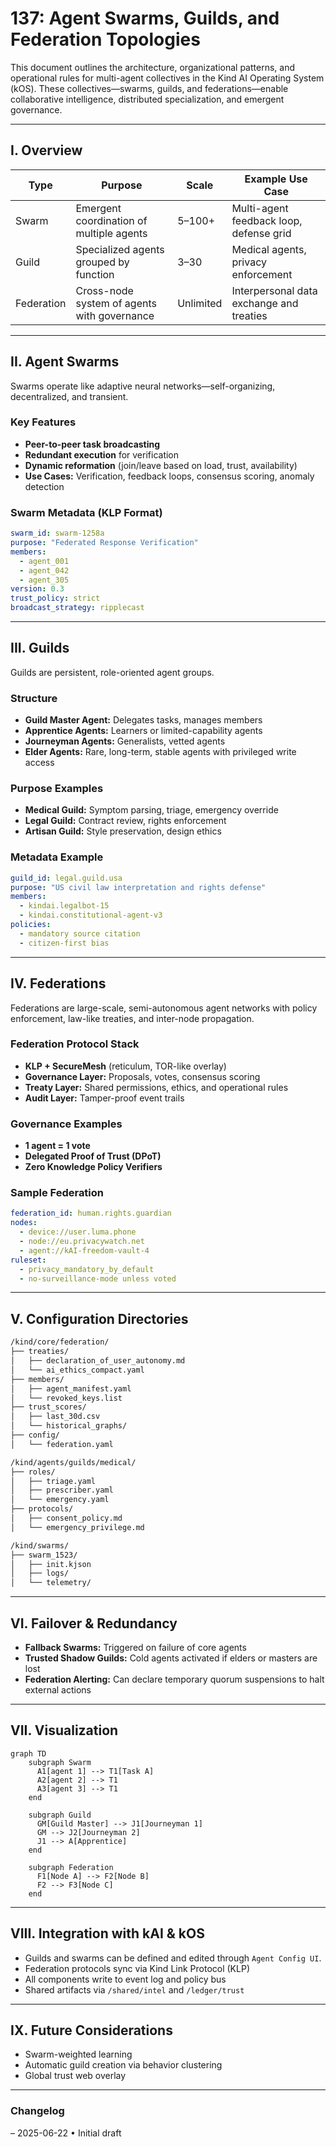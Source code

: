 # 137: Agent Swarms, Guilds, and Federation Topologies

This document outlines the architecture, organizational patterns, and operational rules for multi-agent collectives in the Kind AI Operating System (kOS). These collectives—swarms, guilds, and federations—enable collaborative intelligence, distributed specialization, and emergent governance.

---

## I. Overview

| Type       | Purpose                                     | Scale     | Example Use Case                         |
| ---------- | ------------------------------------------- | --------- | ---------------------------------------- |
| Swarm      | Emergent coordination of multiple agents    | 5–100+    | Multi-agent feedback loop, defense grid  |
| Guild      | Specialized agents grouped by function      | 3–30      | Medical agents, privacy enforcement      |
| Federation | Cross-node system of agents with governance | Unlimited | Interpersonal data exchange and treaties |

---

## II. Agent Swarms

Swarms operate like adaptive neural networks—self-organizing, decentralized, and transient.

### Key Features

- **Peer-to-peer task broadcasting**
- **Redundant execution** for verification
- **Dynamic reformation** (join/leave based on load, trust, availability)
- **Use Cases:** Verification, feedback loops, consensus scoring, anomaly detection

### Swarm Metadata (KLP Format)

```yaml
swarm_id: swarm-1258a
purpose: "Federated Response Verification"
members:
  - agent_001
  - agent_042
  - agent_305
version: 0.3
trust_policy: strict
broadcast_strategy: ripplecast
```

---

## III. Guilds

Guilds are persistent, role-oriented agent groups.

### Structure

- **Guild Master Agent:** Delegates tasks, manages members
- **Apprentice Agents:** Learners or limited-capability agents
- **Journeyman Agents:** Generalists, vetted agents
- **Elder Agents:** Rare, long-term, stable agents with privileged write access

### Purpose Examples

- **Medical Guild:** Symptom parsing, triage, emergency override
- **Legal Guild:** Contract review, rights enforcement
- **Artisan Guild:** Style preservation, design ethics

### Metadata Example

```yaml
guild_id: legal.guild.usa
purpose: "US civil law interpretation and rights defense"
members:
  - kindai.legalbot-15
  - kindai.constitutional-agent-v3
policies:
  - mandatory source citation
  - citizen-first bias
```

---

## IV. Federations

Federations are large-scale, semi-autonomous agent networks with policy enforcement, law-like treaties, and inter-node propagation.

### Federation Protocol Stack

- **KLP + SecureMesh** (reticulum, TOR-like overlay)
- **Governance Layer:** Proposals, votes, consensus scoring
- **Treaty Layer:** Shared permissions, ethics, and operational rules
- **Audit Layer:** Tamper-proof event trails

### Governance Examples

- **1 agent = 1 vote**
- **Delegated Proof of Trust (DPoT)**
- **Zero Knowledge Policy Verifiers**

### Sample Federation

```yaml
federation_id: human.rights.guardian
nodes:
  - device://user.luma.phone
  - node://eu.privacywatch.net
  - agent://kAI-freedom-vault-4
ruleset:
  - privacy_mandatory_by_default
  - no-surveillance-mode unless voted
```

---

## V. Configuration Directories

```bash
/kind/core/federation/
├── treaties/
│   ├── declaration_of_user_autonomy.md
│   └── ai_ethics_compact.yaml
├── members/
│   ├── agent_manifest.yaml
│   └── revoked_keys.list
├── trust_scores/
│   ├── last_30d.csv
│   └── historical_graphs/
├── config/
│   └── federation.yaml
```

```bash
/kind/agents/guilds/medical/
├── roles/
│   ├── triage.yaml
│   ├── prescriber.yaml
│   └── emergency.yaml
├── protocols/
│   ├── consent_policy.md
│   └── emergency_privilege.md
```

```bash
/kind/swarms/
├── swarm_1523/
│   ├── init.kjson
│   ├── logs/
│   └── telemetry/
```

---

## VI. Failover & Redundancy

- **Fallback Swarms:** Triggered on failure of core agents
- **Trusted Shadow Guilds:** Cold agents activated if elders or masters are lost
- **Federation Alerting:** Can declare temporary quorum suspensions to halt external actions

---

## VII. Visualization

```mermaid
graph TD
    subgraph Swarm
      A1[agent 1] --> T1[Task A]
      A2[agent 2] --> T1
      A3[agent 3] --> T1
    end

    subgraph Guild
      GM[Guild Master] --> J1[Journeyman 1]
      GM --> J2[Journeyman 2]
      J1 --> A[Apprentice]
    end

    subgraph Federation
      F1[Node A] --> F2[Node B]
      F2 --> F3[Node C]
    end
```

---

## VIII. Integration with kAI & kOS

- Guilds and swarms can be defined and edited through `Agent Config UI`.
- Federation protocols sync via Kind Link Protocol (KLP)
- All components write to event log and policy bus
- Shared artifacts via `/shared/intel` and `/ledger/trust`

---

## IX. Future Considerations

- Swarm-weighted learning
- Automatic guild creation via behavior clustering
- Global trust web overlay

---

### Changelog

– 2025-06-22 • Initial draft

